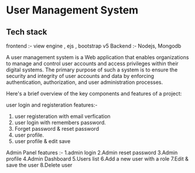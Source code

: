 # User Management System

## Tech stack 
frontend :- view engine , ejs , bootstrap v5
Backend :- Nodejs, Mongodb

A user management system is a Web application that enables organizations to manage and control user accounts and access privileges within their digital systems. The primary purpose of such a system is to ensure the security and integrity of user accounts and data by enforcing authentication, authorization, and user administration processes.

Here's a brief overview of the key components and features of a project:

user login and registeration features:- 
1. user registeration with email verfication
2. user login with remembers password.
3. Forget password & reset password
4. user profile.
5. user profile & edit save

Admin Panel features :- 
1.admin login
2.Admin reset password
3.Admin profile
4.Admin Dashboard
5.Users list
6.Add a new user with a role
7.Edit & save the user
8.Delete user
